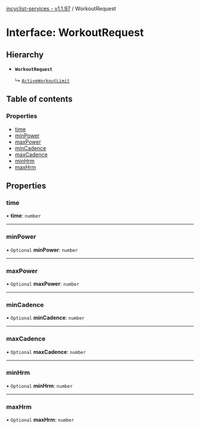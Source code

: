 [incyclist-services - v1.1.97](../README.md) / WorkoutRequest

# Interface: WorkoutRequest

## Hierarchy

- **`WorkoutRequest`**

  ↳ [`ActiveWorkoutLimit`](ActiveWorkoutLimit.md)

## Table of contents

### Properties

- [time](WorkoutRequest.md#time)
- [minPower](WorkoutRequest.md#minpower)
- [maxPower](WorkoutRequest.md#maxpower)
- [minCadence](WorkoutRequest.md#mincadence)
- [maxCadence](WorkoutRequest.md#maxcadence)
- [minHrm](WorkoutRequest.md#minhrm)
- [maxHrm](WorkoutRequest.md#maxhrm)

## Properties

### time

• **time**: `number`

___

### minPower

• `Optional` **minPower**: `number`

___

### maxPower

• `Optional` **maxPower**: `number`

___

### minCadence

• `Optional` **minCadence**: `number`

___

### maxCadence

• `Optional` **maxCadence**: `number`

___

### minHrm

• `Optional` **minHrm**: `number`

___

### maxHrm

• `Optional` **maxHrm**: `number`
